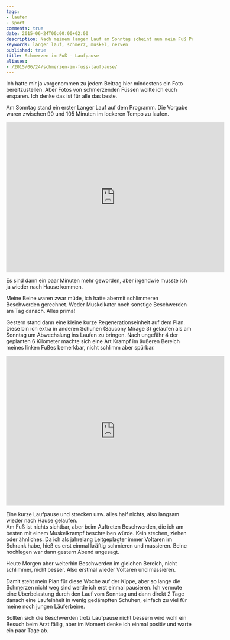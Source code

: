 ```yaml
---
tags:
- laufen
- sport
comments: true
date: 2015-06-24T00:00:00+02:00
description: Nach meinem langen Lauf am Sonntag scheint nun mein Fuß Probleme zu machen.
keywords: langer lauf, schmerz, muskel, nerven
published: true
title: Schmerzen im Fuß - Laufpause
aliases:
- /2015/06/24/schmerzen-im-fuss-laufpause/
---
```


Ich hatte mir ja vorgenommen zu jedem Beitrag hier mindestens ein Foto bereitzustellen. Aber Fotos von schmerzenden Füssen wollte ich euch ersparen. Ich denke das ist für alle das beste.

Am Sonntag stand ein erster Langer Lauf auf dem Programm. Die Vorgabe waren zwischen 90 und 105 Minuten im lockeren Tempo zu laufen.

<iframe height='405' width='590' frameborder='0' allowtransparency='true' scrolling='no' src='https://www.strava.com/activities/329907857/embed/c1bb5589cd032ed0a9639239fe317e419b9d1f8d'></iframe>

Es sind dann ein paar Minuten mehr geworden, aber irgendwie musste ich ja wieder nach Hause kommen.

Meine Beine waren zwar müde, ich hatte abermit schlimmeren Beschwerden gerechnet. Weder Muskelkater noch sonstige Beschwerden am Tag danach. Alles prima!

Gestern stand dann eine kleine kurze Regenerationseinheit auf dem Plan. Diese bin ich extra in anderen Schuhen (Saucony Mirage 3) gelaufen als am Sonntag um Abwechslung ins Laufen zu bringen.
Nach ungefähr 4 der geplanten 6 Kilometer machte sich eine Art Krampf im äußeren Bereich meines linken Fußes bemerkbar, nicht schlimm aber spürbar.  

<iframe height='405' width='590' frameborder='0' allowtransparency='true' scrolling='no' src='https://www.strava.com/activities/331424539/embed/72191d793205458a16fca073454f127db89e6efd'></iframe>

Eine kurze Laufpause und strecken usw. alles half nichts, also langsam wieder nach Hause gelaufen.  
Am Fuß ist nichts sichtbar, aber beim Auftreten Beschwerden, die ich am besten mit einem Muskelkrampf beschreiben würde. Kein stechen, ziehen oder ähnliches. Da ich als jahrelang Leitgeplagter immer Voltaren im Schrank habe, hieß es erst einmal kräftig schmieren und massieren. Beine hochlegen war dann gestern Abend angesagt.

Heute Morgen aber weiterhin Beschwerden im gleichen Bereich, nicht schlimmer, nicht besser. Also erstmal wieder Voltaren und massieren.

Damit steht mein Plan für diese Woche auf der Kippe, aber so lange die Schmerzen nicht weg sind werde ich erst einmal pausieren. Ich vermute eine Überbelastung durch den Lauf vom Sonntag und dann direkt 2 Tage danach eine Laufeinheit in wenig gedämpften Schuhen, einfach zu viel für meine noch jungen Läuferbeine.

Sollten sich die Beschwerden trotz Laufpause nicht bessern wird wohl ein Besuch beim Arzt fällig, aber im Moment denke ich einmal positiv und warte ein paar Tage ab.
